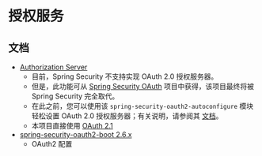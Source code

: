 # 授权服务

## 文档

- [Authorization Server](https://docs.spring.io/spring-boot/docs/3.0.x/reference/htmlsingle/#web.security.oauth2.authorization-server)
    - 目前，Spring Security 不支持实现 OAuth 2.0 授权服务器。
    - 但是，此功能可从 [Spring Security OAuth](https://spring.io/projects/spring-security-oauth) 项目中获得，该项目最终将被 Spring Security
      完全取代。
    - 在此之前，您可以使用该 `spring-security-oauth2-autoconfigure` 模块轻松设置 OAuth 2.0
      授权服务器；有关说明，请参阅其 [文档](https://docs.spring.io/spring-security-oauth2-boot/)。
    - 本项目直接使用 [OAuth 2.1](https://github.com/spring-projects/spring-authorization-server)
- [spring-security-oauth2-boot 2.6.x](https://docs.spring.io/spring-security-oauth2-boot/docs/2.6.x/reference/html5/)
    - OAuth2 配置
